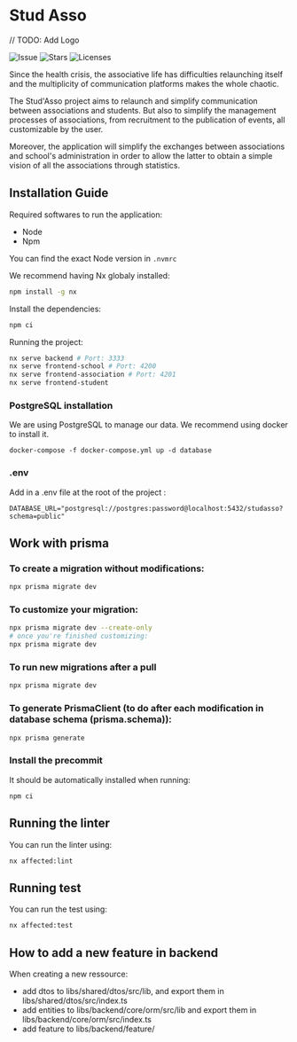# Stud Asso

// TODO: Add Logo

![Issue](https://img.shields.io/github/issues/MTI-2023-TALA/StudAsso)
![Stars](https://img.shields.io/github/stars/MTI-2023-TALA/StudAsso)
![Licenses](https://img.shields.io/github/license/MTI-2023-TALA/StudAsso)

Since the health crisis, the associative life has difficulties relaunching itself and the multiplicity of communication platforms makes the whole chaotic.

The Stud'Asso project aims to relaunch and simplify communication between associations and students. But also to simplify the management processes of associations, from recruitment to the publication of events, all customizable by the user.

Moreover, the application will simplify the exchanges between associations and school's administration in order to allow the latter to obtain a simple vision of all the associations through statistics.

## Installation Guide

Required softwares to run the application:

- Node
- Npm

You can find the exact Node version in `.nvmrc`

We recommend having Nx globaly installed:

```bash
npm install -g nx
```

Install the dependencies:

```bash
npm ci
```

Running the project:

```bash
nx serve backend # Port: 3333
nx serve frontend-school # Port: 4200
nx serve frontend-association # Port: 4201
nx serve frontend-student
```

### PostgreSQL installation

We are using PostgreSQL to manage our data.
We recommend using docker to install it.

```
docker-compose -f docker-compose.yml up -d database
```

### .env

Add in a .env file at the root of the project :

```
DATABASE_URL="postgresql://postgres:password@localhost:5432/studasso?schema=public"
```

## Work with prisma

### To create a migration without modifications:

```sh
npx prisma migrate dev
```

### To customize your migration:

```sh
npx prisma migrate dev --create-only
# once you're finished customizing:
npx prisma migrate dev
```

### To run new migrations after a pull

```sh
npx prisma migrate dev
```

### To generate PrismaClient (to do after each modification in database schema (prisma.schema)):

```sh
npx prisma generate
```

### Install the precommit

It should be automatically installed when running:

```
npm ci
```

## Running the linter

You can run the linter using:

```
nx affected:lint
```

## Running test

You can run the test using:

```
nx affected:test
```

## How to add a new feature in backend

When creating a new ressource:

- add dtos to libs/shared/dtos/src/lib, and export them in libs/shared/dtos/src/index.ts
- add entities to libs/backend/core/orm/src/lib and export them in libs/backend/core/orm/src/index.ts
- add feature to libs/backend/feature/
